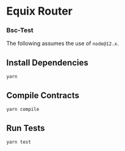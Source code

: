 # Equix Router

### Bsc-Test

The following assumes the use of `node@12.x`.

## Install Dependencies

`yarn`

## Compile Contracts

`yarn compile`

## Run Tests

`yarn test`
